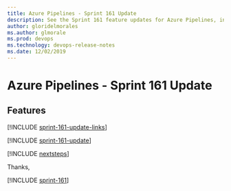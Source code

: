 ```yaml
---
title: Azure Pipelines - Sprint 161 Update
description: See the Sprint 161 feature updates for Azure Pipelines, including next steps.
author: gloridelmorales
ms.author: glmorale
ms.prod: devops
ms.technology: devops-release-notes
ms.date: 12/02/2019
---
```


# Azure Pipelines - Sprint 161 Update

## Features

[!INCLUDE [sprint-161-update-links](../includes/pipelines/sprint-161-update-links.md)]

[!INCLUDE [sprint-161-update](../includes/pipelines/sprint-161-update.md)]

[!INCLUDE [nextsteps](../includes/nextsteps.md)]

Thanks,

[!INCLUDE [sprint-161](../includes/signer/sprint-161.md)]
